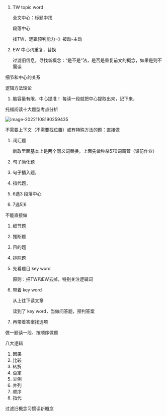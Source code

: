 

1. TW topic word
  
    全文中心：标题中找
    
    段落中心
    
    找TW，逻辑预判能力=》被动-主动
    
2. EW 中心词重复，替换
	
	过滤旧信息，寻找新概念：“是不是”法，是否是重复前文的概念，如果是则不需读



细节和中心的关系



逻辑方法理论

1. 脑容量有限，中心提准！
   每读一段就把中心提取出来，记下来，



托福阅读十大题型考点分析

![image-20221108190259435](/Users/davidliu/Library/Application%20Support/typora-user-images/image-20221108190259435.png)

不需要上下文（不需要找位置）或有特殊方法的题：直接做

1. 词汇题

   新政里面基本上是两个同义词替换，上面先做秒杀570词霸营（课前作业）

2. 句子简化题

3. 句子插入题，

4. 指代题，

5. 6选3 段落中心

6. 7选5|6



不能直接做

1. 细节题
2. 推断题
3. 目的题
4. 排除题



1. 先看题目 key word

   原则：把TW和EW去掉，特别关注逻辑词

2. 带着 key word

   从上往下读文章

   读到了 key word，当做问答题，预判答案

3. 再带着答案找选项



做一题读一段、按顺序做题



八大逻辑

1. 因果
2. 比较
3. 转折
4. 否定
5. 举例
6. 并列
7. 顺序
8. 指代



过滤旧概念习惯读新概念
